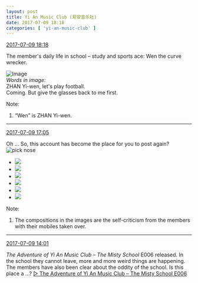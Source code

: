 ```yaml
---
layout: post
title: Yi An Music Club (易安音乐社)
date: 2017-07-09 18:18
categories: [ 'yi-an-music-club' ]
---
```


<div class="weibo-info">
  <a href="http://weibo.com/6094546964/FbBHjzrW0">2017-07-09 18:18</a>
</div>

The member's daily life in school – study and sports ace: Wen the curve wrecker.

<!-- more -->

![Image](http://wx2.sinaimg.cn/mw690/006Es64Agy1fhds2p7sekj319y19yb29.jpg)  
*Words in image:*  
ZHAN Yi-wen, let's play football.  
Coming. But give the glasses back to me first.

Note:
1. “Wen” is ZHAN Yi-wen.

---

<div class="weibo-info">
  <a href="http://weibo.com/6094546964/FbBdCDuk8">2017-07-09 17:05</a>
</div>

Oh … So, this account has become the place for you to post again? ![pick nose](http://img.t.sinajs.cn/t4/appstyle/expression/ext/normal/0b/wabi_org.gif)

<ul class="weibo-pic-list-2">
  <li class="weibo-pic">
    <a href="http://wx2.sinaimg.cn/mw690/006Es64Agy1fhdqs3l911j32c0340npe.jpg"><img src="http://wx2.sinaimg.cn/thumb150/006Es64Agy1fhdqs3l911j32c0340npe.jpg" /></a>
  </li>
  <li class="weibo-pic">
    <a href="http://wx4.sinaimg.cn/mw690/006Es64Agy1fhdqs6y76xj32c0340qv6.jpg"><img src="http://wx4.sinaimg.cn/thumb150/006Es64Agy1fhdqs6y76xj32c0340qv6.jpg" /></a>
  </li>
  <li class="weibo-pic">
    <a href="http://wx1.sinaimg.cn/mw690/006Es64Agy1fhdqs9w2x9j32c0340npe.jpg"><img src="http://wx1.sinaimg.cn/thumb150/006Es64Agy1fhdqs9w2x9j32c0340npe.jpg" /></a>
  </li>
  <li class="weibo-pic">
    <a href="http://wx2.sinaimg.cn/mw690/006Es64Agy1fhdqsdmtuyj32c03404qr.jpg"><img src="http://wx2.sinaimg.cn/thumb150/006Es64Agy1fhdqsdmtuyj32c03404qr.jpg" /></a>
  </li>
  <li class="weibo-pic">
    <a href="http://wx2.sinaimg.cn/mw690/006Es64Agy1fhdqs0dgv6j32c0340x6q.jpg"><img src="http://wx2.sinaimg.cn/thumb150/006Es64Agy1fhdqs0dgv6j32c0340x6q.jpg" /></a>
  </li>
  <li class="weibo-pic">
    <a href="http://wx4.sinaimg.cn/mw690/006Es64Agy1fhdqshgnnfj31w02iou11.jpg"><img src="http://wx4.sinaimg.cn/thumb150/006Es64Agy1fhdqshgnnfj31w02iou11.jpg" /></a>
  </li>
</ul>

Note:
1. The compositions in the images are the self-criticism from the members with their mobiles taken over.

---

<div class="weibo-info">
  <a href="http://weibo.com/6094546964/FbA0KtZ4Z">2017-07-09 14:01</a>
</div>

*The Adventure of Yi An Music Club – The Misty School* E006 released. In the school they cannot leave, more and more weird things are happening. The members have also been clear about the oddity of the school. Is this place a …? [▷ The Adventure of Yi An Music Club – The Misty School E006](http://www.ximalaya.com/78339006/sound/43269549)
